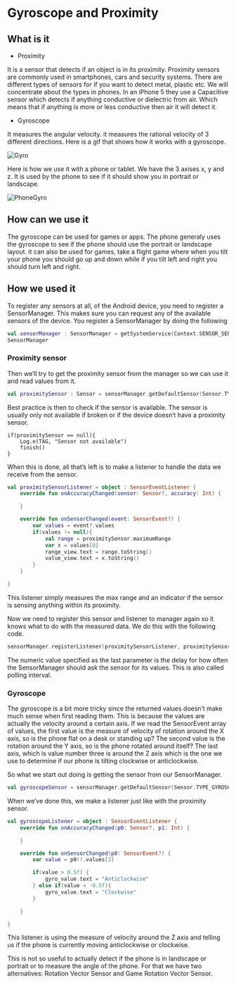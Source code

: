 # Gyroscope and Proximity
## What is it
- Proximity

It is a sensor that detects if an object is in its proximity.
Proximity sensors are commonly used in smartphones, cars and security systems.
There are different types of sensors for if you want to detect metal, plastic etc.
We will concentrate about the types in phones. In an iPhone 5 they use a Capacitive sensor which detects if anything conductive or dielectric from air.
Which means that if anything is more or less conductive then air it will detect it.
- Gyroscope

It measures the angular velocity. it measures the rational velocity of 3 different directions.
Here is a gif that shows how it works with a gyroscope.

![Gyro](https://github.com/ziemerz/Proximity/blob/master/Gyro.gif)

Here is how we use it with a phone or tablet. 
We have the 3 axises x, y and z.
It is used by the phone to see if it should show you in portrait or landscape.


![PhoneGyro](http://www.geeky-gadgets.com/wp-content/uploads/2014/08/Smartphone-Gyroscope.jpg)

## How can we use it

The gyroscope can be used for games or apps.
The phone generaly uses the gyroscope to see if the phone should use the portrait or landscape layout.
it can also be used for games, take a flight game where when you tilt your phone you should go up and down while if you tilt left and right you should turn left and right.


## How we used it
To register any sensors at all, of the Android device, you need to register a SensorManager.
This makes sure you can request any of the available sensors of the device.
You register a SensorManager by doing the following
```kotlin
val sensorManager : SensorManager = getSystemService(Context.SENSOR_SERVICE) as 
SensorManager
```
### Proximity sensor
Then we’ll try to get the proximity sensor from the manager so we can use it and read values from it.
```kotlin
val proximitySensor : Sensor = sensorManager.getDefaultSensor(Sensor.TYPE_PROXIMITY)
```

Best practice is then to check if the sensor is available. The sensor is usually only not available if broken or if the device doesn’t have a proximity sensor.

```
if(proximitySensor == null){
    Log.e(TAG, "Sensor not available")
    finish()
}
```

When this is done, all that’s left is to make a listener to handle the data we receive from the sensor.

```kotlin
val proximitySensorListener = object : SensorEventListener {
    override fun onAccuracyChanged(sensor: Sensor?, accuracy: Int) {

    }

    override fun onSensorChanged(event: SensorEvent?) {
        var values = event?.values
        if(values != null){
            val range = proximitySensor.maximumRange
            var x = values[0]
            range_view.text = range.toString()
            value_view.text = x.toString()
        }
    }

}
```

This listener simply measures the max range and an indicator if the sensor is sensing anything within its proximity. 

Now we need to register this sensor and listener to manager again so it knows what to do with the measured data. We do this with the following code.
```kotlin
sensorManager.registerListener(proximitySensorListener, proximitySensor, 2 * 1000 * 1000)
```
The numeric value specified as the last parameter is the delay for how often the SensorManager should ask the sensor for its values. This is also called polling interval.

### Gyroscope
The gyroscope is a bit more tricky since the returned values doesn’t make much sense when first reading them. This is because the values are actually the velocity around a certain axis.
If we read the SensorEvent array of values, the first value is the measure of velocity of rotation around the X axis, so is the phone flat on a desk or standing up? The second value is the rotation around the Y axis, so is the phone rotated around itself? The last axis, which is value number three is around the Z axis which is the one we use to determine if our phone is tilting clockwise or anticlockwise.

So what we start out doing is getting the sensor from our SensorManager.
```kotlin
val gyroscopeSensor = sensorManager.getDefaultSensor(Sensor.TYPE_GYROSCOPE)
```

When we’ve done this, we make a listener just like with the proximity sensor.

```kotlin
val gyroscopeListener = object : SensorEventListener {
    override fun onAccuracyChanged(p0: Sensor?, p1: Int) {

    }

    override fun onSensorChanged(p0: SensorEvent?) {
        var value = p0!!.values[2]

        if(value > 0.5f) {
            gyro_value.text = "Anticlockwise"
        } else if(value < -0.5f){
            gyro_value.text = "Clockwise"
        }

    }

}
```

This listener is using the measure of velocity around the Z axis and telling us if the phone is currently moving anticlockwise or clockwise.

This is not so useful to actually detect if the phone is in landscape or portrait or to measure the angle of the phone. For that we have two alternatives: Rotation Vector Sensor and Game Rotation Vector Sensor. 

